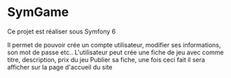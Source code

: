 # SymGame
Ce projet est réaliser sous Symfony 6

Il permet de pouvoir crée un compte utilisateur, modifier ses informations, son mot de passe etc..
L'utilisateur peut crée une fiche de jeu avec comme titre, description, prix du jeu
Publier sa fiche, une fois ceci fait il sera afficher sur la page d'accueil du site

